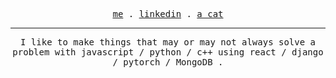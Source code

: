 <p align="center">
   <samp>
     <a href="https://www.ishakalwani.me">me</a> .
     <a href="https://www.linkedin.com/in/isha-kalwani">linkedin</a> .
     <a href="https://cataas.com/cat/cute/says/hello">a cat</a>
   </samp>
 </p>

 ---

 <p align="center">
   <samp>
     I like to make things that may or may not always solve a problem with
javascript / python / c++ 
      using 
react / django / pytorch / MongoDB .
   <samp>
 </p>
